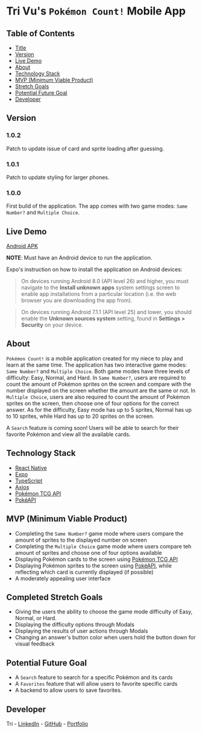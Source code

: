 # Tri Vu's `Pokémon Count!` Mobile App

## Table of Contents

* [Title](https://github.com/trimvu/Pokemon-Count-App#tri-vus-pokemon-count-mobile-app)
* [Version](https://github.com/trimvu/Pokemon-Count-App#version)
* [Live Demo](https://github.com/trimvu/Pokemon-Count-App#live-demo)
* [About](https://github.com/trimvu/Pokemon-Count-App#about)
* [Technology Stack](https://github.com/trimvu/Pokemon-Count-App#technology-stack)
* [MVP (Minimum Viable Product)](https://github.com/trimvu/Pokemon-Count-App#mvp-minimum-viable-product)
* [Stretch Goals](https://github.com/trimvu/Pokemon-Count-App#completed-stretch-goals)
* [Potential Future Goal](https://github.com/trimvu/Pokemon-Count-App#potential-future-goal)
* [Developer](https://github.com/trimvu/Pokemon-Count-App#developer)

## Version

### 1.0.2
Patch to update issue of card and sprite loading after guessing.

### 1.0.1
Patch to update styling for larger phones.

### 1.0.0
First build of the application. The app comes with two game modes: `Same Number?` and `Multiple Choice`. 

## Live Demo

[Android APK](https://drive.google.com/drive/folders/1tNV41-DajzJ50ibHt7Hxpgi-Vy7y2rR-?usp=sharing)

**NOTE**: Must have an Android device to run the application.

Expo's instruction on how to install the application on Android devices:

> On devices running Android 8.0 (API level 26) and higher, you must navigate to the **Install unknown apps** system settings screen to enable app installations from a particular location (i.e. the web browser you are downloading the app from).

> On devices running Android 7.1.1 (API level 25) and lower, you should enable the **Unknown sources system** setting, found in **Settings > Security** on your device.

## About

`Pokémon Count!` is a mobile application created for my niece to play and learn at the same time. The application has two interactive game modes: `Same Number?` and `Multiple Choice`. Both game modes have three levels of difficulty: Easy, Normal, and Hard. In `Same Number?`, users are required to count the amount of Pokémon sprites on the screen and compare with the number displayed on the screen whether the amount are the same or not. In `Multiple Choice`, users are also required to count the amount of Pokémon sprites on the screen, then choose one of four options for the correct answer. As for the difficulty, Easy mode has up to 5 sprites, Normal has up to 10 sprites, while Hard has up to 20 sprites on the screen.

A `Search` feature is coming soon! Users will be able to search for their favorite Pokémon and view all the available cards. 

## Technology Stack

* [React Native](https://reactnative.dev/)
* [Expo](https://expo.dev/)
* [TypeScript](https://www.typescriptlang.org/)
* [Axios](https://axios-http.com/docs/intro)
* [Pokémon TCG API](https://pokemontcg.io/)
* [PokéAPI](https://pokeapi.co/)

## MVP (Minimum Viable Product)

* Completing the `Same Number?` game mode where users compare the amount of sprites to the displayed number on screen
* Completing the `Multiple Choice` game mode where users compare teh amount of sprites and choose one of four options available
* Displaying Pokémon cards to the screen using [Pokémon TCG API](https://pokemontcg.io/)
* Displaying Pokémon sprites to the screen using [PokéAPI](https://pokeapi.co/), while reflecting which card is currently displayed (if possible)
* A moderately appealing user interface

## Completed Stretch Goals

* Giving the users the ability to choose the game mode difficulty of Easy, Normal, or Hard.
* Displaying the difficulty options through Modals
* Displaying the results of user actions through Modals
* Changing an answer's button color when users hold the button down for visual feedback

## Potential Future Goal

* A `Search` feature to search for a specific Pokémon and its cards
* A `Favorites` feature that will allow users to favorite specific cards
* A backend to allow users to save favorites.

## Developer

Tri - [LinkedIn](https://www.linkedin.com/in/tri-minh-vu/) - [GitHub](https://github.com/trimvu) - [Portfolio](https://tri-vu-dev.netlify.app/)